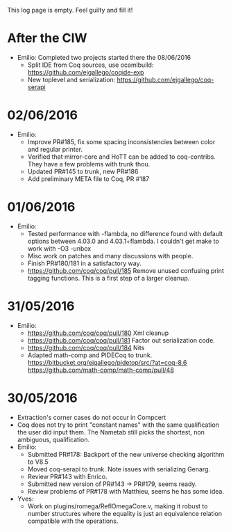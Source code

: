 This log page is empty. Feel guilty and fill it!

After the CIW
=============

-   Emilio: Completed two projects started there the 08/06/2016
    -   Split IDE from Coq sources, use ocamlbuild: <https://github.com/ejgallego/coqide-exp>
    -   New toplevel and serialization: <https://github.com/ejgallego/coq-serapi>

02/06/2016
==========

-   Emilio:
    -   Improve PR\#185, fix some spacing inconsistencies between color and regular printer.
    -   Verified that mirror-core and HoTT can be added to coq-contribs. They have a few problems with trunk thou.
    -   Updated PR\#145 to trunk, new PR\#186
    -   Add preliminary META file to Coq, PR \#187

01/06/2016
==========

-   Emilio:
    -   Tested performance with -flambda, no difference found with default options between 4.03.0 and 4.03.1+flambda. I couldn't get make to work with -O3 -unbox
    -   Misc work on patches and many discussions with people.
    -   Finish PR\#180/181 in a satisfactory way.
    -   <https://github.com/coq/coq/pull/185> Remove unused confusing print tagging functions. This is a first step of a larger cleanup.

31/05/2016
==========

-   Emilio:
    -   <https://github.com/coq/coq/pull/180> Xml cleanup
    -   <https://github.com/coq/coq/pull/181> Factor out serialization code.
    -   <https://github.com/coq/coq/pull/184> Nits
    -   Adapted math-comp and PIDECoq to trunk. <https://bitbucket.org/ejgallego/pidetop/src/?at=coq-8.6> <https://github.com/math-comp/math-comp/pull/48>

30/05/2016
==========

-   Extraction's corner cases do not occur in Compcert
-   Coq does not try to print "constant names" with the same qualification the user did input them. The Nametab still picks the shortest, non ambiguous, qualification.
-   Emilio:
    -   Submitted PR\#178: Backport of the new universe checking algorithm to V8.5
    -   Moved coq-serapi to trunk. Note issues with serializing Genarg.
    -   Review PR\#143 with Enrico.
    -   Submitted new version of PR\#143 -&gt; PR\#179, seems ready.
    -   Review problems of PR\#178 with Matthieu, seems he has some idea.
-   Yves:
    -   Work on plugins/romega/ReflOmegaCore.v, making it robust to number structures where the equality is just an equivalence relation compatible with the operations.

